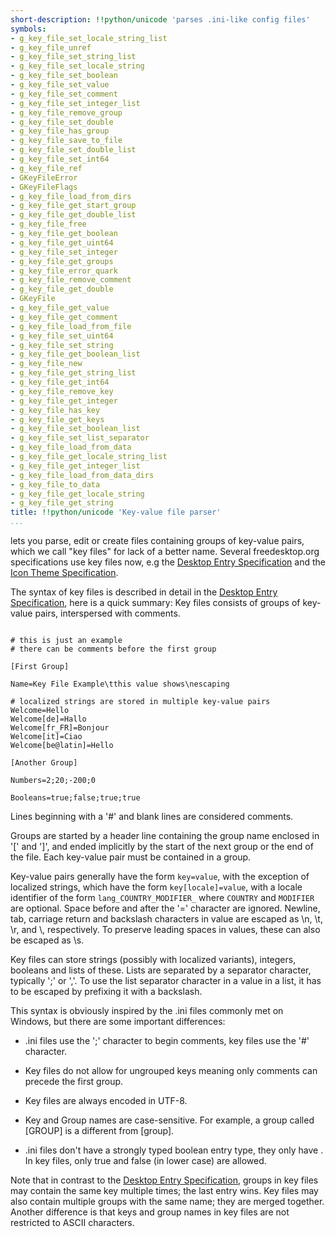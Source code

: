 ```yaml
---
short-description: !!python/unicode 'parses .ini-like config files'
symbols:
- g_key_file_set_locale_string_list
- g_key_file_unref
- g_key_file_set_string_list
- g_key_file_set_locale_string
- g_key_file_set_boolean
- g_key_file_set_value
- g_key_file_set_comment
- g_key_file_set_integer_list
- g_key_file_remove_group
- g_key_file_set_double
- g_key_file_has_group
- g_key_file_save_to_file
- g_key_file_set_double_list
- g_key_file_set_int64
- g_key_file_ref
- GKeyFileError
- GKeyFileFlags
- g_key_file_load_from_dirs
- g_key_file_get_start_group
- g_key_file_get_double_list
- g_key_file_free
- g_key_file_get_boolean
- g_key_file_get_uint64
- g_key_file_set_integer
- g_key_file_get_groups
- g_key_file_error_quark
- g_key_file_remove_comment
- g_key_file_get_double
- GKeyFile
- g_key_file_get_value
- g_key_file_get_comment
- g_key_file_load_from_file
- g_key_file_set_uint64
- g_key_file_set_string
- g_key_file_get_boolean_list
- g_key_file_new
- g_key_file_get_string_list
- g_key_file_get_int64
- g_key_file_remove_key
- g_key_file_get_integer
- g_key_file_has_key
- g_key_file_get_keys
- g_key_file_set_boolean_list
- g_key_file_set_list_separator
- g_key_file_load_from_data
- g_key_file_get_locale_string_list
- g_key_file_get_integer_list
- g_key_file_load_from_data_dirs
- g_key_file_to_data
- g_key_file_get_locale_string
- g_key_file_get_string
title: !!python/unicode 'Key-value file parser'
...
```


[](GKeyFile) lets you parse, edit or create files containing groups of
key-value pairs, which we call "key files" for lack of a better name.
Several freedesktop.org specifications use key files now, e.g the
[Desktop Entry Specification](http://freedesktop.org/Standards/desktop-entry-spec)
and the
[Icon Theme Specification](http://freedesktop.org/Standards/icon-theme-spec).

The syntax of key files is described in detail in the
[Desktop Entry Specification](http://freedesktop.org/Standards/desktop-entry-spec),
here is a quick summary: Key files
consists of groups of key-value pairs, interspersed with comments.


```

# this is just an example
# there can be comments before the first group

[First Group]

Name=Key File Example\tthis value shows\nescaping

# localized strings are stored in multiple key-value pairs
Welcome=Hello
Welcome[de]=Hallo
Welcome[fr_FR]=Bonjour
Welcome[it]=Ciao
Welcome[be@latin]=Hello

[Another Group]

Numbers=2;20;-200;0

Booleans=true;false;true;true

```


Lines beginning with a '#' and blank lines are considered comments.

Groups are started by a header line containing the group name enclosed
in '[' and ']', and ended implicitly by the start of the next group or
the end of the file. Each key-value pair must be contained in a group.

Key-value pairs generally have the form `key=value`, with the
exception of localized strings, which have the form
`key[locale]=value`, with a locale identifier of the
form `lang_COUNTRY_MODIFIER_` where `COUNTRY` and `MODIFIER`
are optional.
Space before and after the '=' character are ignored. Newline, tab,
carriage return and backslash characters in value are escaped as \n,
\t, \r, and \\, respectively. To preserve leading spaces in values,
these can also be escaped as \s.

Key files can store strings (possibly with localized variants), integers,
booleans and lists of these. Lists are separated by a separator character,
typically ';' or ','. To use the list separator character in a value in
a list, it has to be escaped by prefixing it with a backslash.

This syntax is obviously inspired by the .ini files commonly met
on Windows, but there are some important differences:

- .ini files use the ';' character to begin comments,
key files use the '#' character.

- Key files do not allow for ungrouped keys meaning only
comments can precede the first group.

- Key files are always encoded in UTF-8.

- Key and Group names are case-sensitive. For example, a group called
[GROUP] is a different from [group].

- .ini files don't have a strongly typed boolean entry type,
they only have [](GetProfileInt). In key files, only
true and false (in lower case) are allowed.

Note that in contrast to the
[Desktop Entry Specification](http://freedesktop.org/Standards/desktop-entry-spec),
groups in key files may contain the same
key multiple times; the last entry wins. Key files may also contain
multiple groups with the same name; they are merged together.
Another difference is that keys and group names in key files are not
restricted to ASCII characters.
